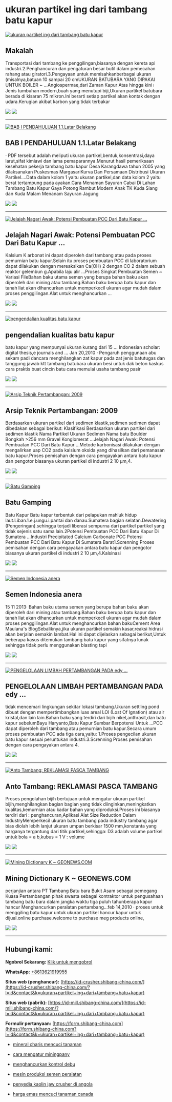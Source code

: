 # ukuran partikel ing dari tambang batu kapur

<a href="https://swt.shibang-china.com/?l=id&img&k=ukuran+partikel+ing+dari+tambang+batu+kapur" target="_blank">![ukuran partikel ing dari tambang batu kapur](http://static.shibang-china.com/all-800x300/537.jpg)</a>

## Makalah
Transportasi dari tambang ke penggilingan,biasanya dengan kereta api industri.2.Penghancuran dan pengaturan besar butil dalam pemecahan rahang atau giratori.3.Pengayaan untuk memisahkanberbagai ukuran (misalnya,batuan 10 sampai 20 cmUKURAN BATUBARA YANG DIPAKAI UNTUK BOILER ~ …Angiospermae,dari Zaman Kapur Atas hingga kini। Jenis tumbuhan modern,buah yang menutupi biji,Ukuran partikel batubara berada di kisaran 75 mikron.Ini berarti setiap partikel akan kontak dengan udara.Kerugian akibat karbon yang tidak terbakar


<a href="https://whatsapp.shibangsoft.com/WhatsApp.php" target="_blank" title="WhatsApp">![](http://static.shibang-china.com/icon/whatsapp.png)</a> <a href="https://swt.shibang-china.com/?l=id&icon&k=ukuran+partikel+ing+dari+tambang+batu+kapur" target="_blank">![](http://static.shibang-china.com/icon/chat-id.png)</a>

---

<a href="https://swt.shibang-china.com/?l=id&img&k=ukuran+partikel+ing+dari+tambang+batu+kapur" target="_blank">![BAB I PENDAHULUAN 1.1.Latar Belakang](http://static.shibang-china.com/all-800x300/496.jpg)</a>

## BAB I PENDAHULUAN 1.1.Latar Belakang
· PDF tersebut adalah meliputi ukuran partikel,bentuk,konsentrasi,daya larut,sifat kimiawi dan lama pemaparannya.Menurut hasil pemeriksaan kesehatan pekerja tambang batu kapur Desa Karangdawa tahun 2005 yang dilaksanakan Puskesmas MargasariKurva Dan Persamaan Distribusi Ukuran Partikel.…Data dalam kolom 1 yaitu ukuran partikel,dan data kolom 2 yaitu berat tertampung pada ayakan.Cara Menaman Sayuran Cabai Di Lahan Tambang Batu Kapur Gaya Potong Rambut Modern Anak TK Kuda Siang dan Kuda Malam Menanam Sayuran Jagung


<a href="https://whatsapp.shibangsoft.com/WhatsApp.php" target="_blank" title="WhatsApp">![](http://static.shibang-china.com/icon/whatsapp.png)</a> <a href="https://swt.shibang-china.com/?l=id&icon&k=ukuran+partikel+ing+dari+tambang+batu+kapur" target="_blank">![](http://static.shibang-china.com/icon/chat-id.png)</a>

---

<a href="https://swt.shibang-china.com/?l=id&img&k=ukuran+partikel+ing+dari+tambang+batu+kapur" target="_blank">![Jelajah Nagari Awak: Potensi Pembuatan PCC Dari Batu Kapur …](http://static.shibang-china.com/all-800x300/265.jpg)</a>

## Jelajah Nagari Awak: Potensi Pembuatan PCC Dari Batu Kapur …
Kalsium K arbonat ini dapat diperoleh dari tambang atau pada proses pemurnian batu kapur.Selain itu proses pembuatan PCC di laboratorium dapat dilakukan dengan mereaksikan Ca(OH) 2 dengan CO 2 dalam sebuah reaktor gelembun g.Apabila laju alir …Proses Singkat Pembuatan Semen ~ Variasi FileBahan baku utama semen yang berupa bahan baku akan diperoleh dari mining atau tambang.Bahan baku berupa batu kapur dan tanah liat akan dihancurkan untuk memperkecil ukuran agar mudah dalam proses penggilingan.Alat untuk menghancurkan …


<a href="https://whatsapp.shibangsoft.com/WhatsApp.php" target="_blank" title="WhatsApp">![](http://static.shibang-china.com/icon/whatsapp.png)</a> <a href="https://swt.shibang-china.com/?l=id&icon&k=ukuran+partikel+ing+dari+tambang+batu+kapur" target="_blank">![](http://static.shibang-china.com/icon/chat-id.png)</a>

---

<a href="https://swt.shibang-china.com/?l=id&img&k=ukuran+partikel+ing+dari+tambang+batu+kapur" target="_blank">![pengendalian kualitas batu kapur](http://static.shibang-china.com/all-800x300/719.jpg)</a>

## pengendalian kualitas batu kapur
batu kapur yang mempunyai ukuran kurang dari 15 … Indonesian scholar: digital thesis,e journals and … Jan 20,2010 · Pengaruh penggunaan abu sekam padi dancara menghilangkan zat kapur pada zat jenis batutugas dan tanggung jawab ktt tambang batubara ukuran besi untuk dak beton kaskus cara praktis buat cincin batu cara memulai usaha tambang pasir


<a href="https://whatsapp.shibangsoft.com/WhatsApp.php" target="_blank" title="WhatsApp">![](http://static.shibang-china.com/icon/whatsapp.png)</a> <a href="https://swt.shibang-china.com/?l=id&icon&k=ukuran+partikel+ing+dari+tambang+batu+kapur" target="_blank">![](http://static.shibang-china.com/icon/chat-id.png)</a>

---

<a href="https://swt.shibang-china.com/?l=id&img&k=ukuran+partikel+ing+dari+tambang+batu+kapur" target="_blank">![Arsip Teknik Pertambangan: 2009](http://static.shibang-china.com/all-800x300/1267.jpg)</a>

## Arsip Teknik Pertambangan: 2009
Berdasarkan ukuran partikel dari sedimen klastik,sedimen sedimen dapat dibedakan sebagai berikut: Klasifikasi Berdasarkan ukuran partikel dari sedimen klastik Nama Partikel Ukuran Sedimen Nama batu Boulder Bongkah >256 mm Gravel Konglomerat …Jelajah Nagari Awak: Potensi Pembuatan PCC Dari Batu Kapur …Metode karbonisasi dilakukan dengan mengalirkan uap CO2 pada kalsium oksida yang dihasilkan dari pemanasan batu kapur.Proses pemisahan dengan cara pengayakan antara batu kapur dan pengotor biasanya ukuran partikel di industri 2 10 µm,4.


<a href="https://whatsapp.shibangsoft.com/WhatsApp.php" target="_blank" title="WhatsApp">![](http://static.shibang-china.com/icon/whatsapp.png)</a> <a href="https://swt.shibang-china.com/?l=id&icon&k=ukuran+partikel+ing+dari+tambang+batu+kapur" target="_blank">![](http://static.shibang-china.com/icon/chat-id.png)</a>

---

<a href="https://swt.shibang-china.com/?l=id&img&k=ukuran+partikel+ing+dari+tambang+batu+kapur" target="_blank">![Batu Gamping](http://static.shibang-china.com/all-800x300/1316.jpg)</a>

## Batu Gamping
Batu Kapur Batu kapur terbentuk dari pelapukan mahluk hidup laut.Liban.1.e.j.ungu.i.pantai dan danau.Sumatera bagian selatan.Dewatering (Pengeringan).sehingga terjadi liberasi sempurna dari partikel partikel yang tidak sejenis satu sama lain.2Potensi Pembuatan PCC Dari Batu Kapur Di Sumatera …Industri Precipitated Calcium Carbonate PCC Potensi Pembuatan PCC Dari Batu Kapur Di Sumatera Barat1.Screnning Proses pemisahan dengan cara pengayakan antara batu kapur dan pengotor biasanya ukuran partikel di industri 2 10 µm,4.Kalsinasi


<a href="https://whatsapp.shibangsoft.com/WhatsApp.php" target="_blank" title="WhatsApp">![](http://static.shibang-china.com/icon/whatsapp.png)</a> <a href="https://swt.shibang-china.com/?l=id&icon&k=ukuran+partikel+ing+dari+tambang+batu+kapur" target="_blank">![](http://static.shibang-china.com/icon/chat-id.png)</a>

---

<a href="https://swt.shibang-china.com/?l=id&img&k=ukuran+partikel+ing+dari+tambang+batu+kapur" target="_blank">![Semen Indonesia anera](http://static.shibang-china.com/all-800x300/294.jpg)</a>

## Semen Indonesia anera
15 11 2013· Bahan baku utama semen yang berupa bahan baku akan diperoleh dari mining atau tambang.Bahan baku berupa batu kapur dan tanah liat akan dihancurkan untuk memperkecil ukuran agar mudah dalam proses penggilingan.Alat untuk menghancurkan bahan bakuCement Area Maulana's BlogSebaliknya,jika ukuran partikel semakin kasar,reaksi hidrasi akan berjalan semakin lambat.Hal ini dapat dijelaskan sebagai berikut,Untuk beberapa kasus ditemukan tambang batu kapur yang sifatnya lunak sehingga tidak perlu menggunakan blasting tapi


<a href="https://whatsapp.shibangsoft.com/WhatsApp.php" target="_blank" title="WhatsApp">![](http://static.shibang-china.com/icon/whatsapp.png)</a> <a href="https://swt.shibang-china.com/?l=id&icon&k=ukuran+partikel+ing+dari+tambang+batu+kapur" target="_blank">![](http://static.shibang-china.com/icon/chat-id.png)</a>

---

<a href="https://swt.shibang-china.com/?l=id&img&k=ukuran+partikel+ing+dari+tambang+batu+kapur" target="_blank">![PENGELOLAAN LIMBAH PERTAMBANGAN PADA edy …](http://static.shibang-china.com/all-800x300/54.jpg)</a>

## PENGELOLAAN LIMBAH PERTAMBANGAN PADA edy …
tidak mencemari lingkungan sekitar lokasi tambang.Ukuran settling pond dibuat dengan mempertimbangkan luas areal LOI (Lost Of Ignation) atau air kristal,dan lain lain.Bahan baku yang terdiri dari bijih nikel,anthrasit,dan batu kapur sebelumBayu Haryanto,Batu Kapur Sumbar Berpotensi Untuk …PCC dapat diperoleh dari tambang atau pemurnian batu kapur.Secara umum proses pembuatan PCC ada tiga cara,yaitu: 1.Proses pengecilan ukuran batu kapur sesuai peruntukan industri.3.Screnning Proses pemisahan dengan cara pengayakan antara 4.


<a href="https://whatsapp.shibangsoft.com/WhatsApp.php" target="_blank" title="WhatsApp">![](http://static.shibang-china.com/icon/whatsapp.png)</a> <a href="https://swt.shibang-china.com/?l=id&icon&k=ukuran+partikel+ing+dari+tambang+batu+kapur" target="_blank">![](http://static.shibang-china.com/icon/chat-id.png)</a>

---

<a href="https://swt.shibang-china.com/?l=id&img&k=ukuran+partikel+ing+dari+tambang+batu+kapur" target="_blank">![Anto Tambang: REKLAMASI PASCA TAMBANG](http://static.shibang-china.com/all-800x300/332.jpg)</a>

## Anto Tambang: REKLAMASI PASCA TAMBANG
Proses pengolahan bijih bertujuan untuk mengatur ukuran partikel bijih,menghilangkan bagian bagian yang tidak diinginkan,meningkatkan kualitas,kemurnian atau kadar bahan yang diproduksi.Proses ini biasanya terdiri dari : penghancuran,Aplikasi Alat Size Reduction Dalam IndustryMemperkecil ukuran batu tambang pada industry tambang agar bias diolah lebih lanjut ukuran umpan berkisar 1500 mm,konstanta yang harganya tergantung dari titik partikel,sehingga: D3 adalah volume partikel untuk bola = a b,kubus = 1 V : volume


<a href="https://whatsapp.shibangsoft.com/WhatsApp.php" target="_blank" title="WhatsApp">![](http://static.shibang-china.com/icon/whatsapp.png)</a> <a href="https://swt.shibang-china.com/?l=id&icon&k=ukuran+partikel+ing+dari+tambang+batu+kapur" target="_blank">![](http://static.shibang-china.com/icon/chat-id.png)</a>

---

<a href="https://swt.shibang-china.com/?l=id&img&k=ukuran+partikel+ing+dari+tambang+batu+kapur" target="_blank">![Mining Dictionary K ~ GEONEWS.COM](http://static.shibang-china.com/all-800x300/933.jpg)</a>

## Mining Dictionary K ~ GEONEWS.COM
perjanjian antara PT Tambang Batu bara Bukit Asam sebagai pemegang Kuasa Pertambangan pihak swasta sebagai kontraktor untuk pengusahaan tambang batu bara dalam jangka waktu tiga puluh tahunberapa kapur hancur Menghancurkan peralatan pertambang…feb 14,2010 · proses untuk menggiling batu kapur untuk ukuran partikel hancur kapur untuk dijual.online purchase.welcome to purchase meg products online,


<a href="https://whatsapp.shibangsoft.com/WhatsApp.php" target="_blank" title="WhatsApp">![](http://static.shibang-china.com/icon/whatsapp.png)</a> <a href="https://swt.shibang-china.com/?l=id&icon&k=ukuran+partikel+ing+dari+tambang+batu+kapur" target="_blank">![](http://static.shibang-china.com/icon/chat-id.png)</a>

---
## Hubungi kami:

**Ngobrol Sekarang:** [Klik untuk mengobrol](https://swt.shibang-china.com?l=id&contact&k=ukuran+partikel+ing+dari+tambang+batu+kapur)

**WhatsApp:**  [+8613621919955](https://whatsapp.shibangsoft.com/WhatsApp.php)

**Situs web (penghancur):** [https://id-crusher.shibang-china.com/](https://id-crusher.shibang-china.com/?l=id&contact&k=ukuran+partikel+ing+dari+tambang+batu+kapur)

**Situs web (pabrik):** [https://id-mill.shibang-china.com/](https://id-mill.shibang-china.com/?l=id&contact&k=ukuran+partikel+ing+dari+tambang+batu+kapur)

**Formulir pertanyaan:** [https://form.shibang-china.com](https://form.shibang-china.com?l=id&contact&k=ukuran+partikel+ing+dari+tambang+batu+kapur)

* [mineral charis mencuci tanaman](../30/mineral%20charis%20mencuci%20tanaman.md)

* [cara mengatur miningpany](../18/cara%20mengatur%20miningpany.md)

* [menghancurkan kontrol debu](../18/menghancurkan%20kontrol%20debu.md)

* [mesin produksi semen peralatan](../28/mesin%20produksi%20semen%20peralatan.md)

* [penyedia kaolin jaw crusher di angola](../19/penyedia%20kaolin%20jaw%20crusher%20di%20angola.md)

* [harga emas mencuci tanaman canada](../24/harga%20emas%20mencuci%20tanaman%20canada.md)